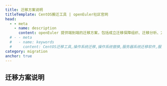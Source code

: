 ```yaml
---
title: 迁移方案说明
titleTemplate: CentOS搬迁工具 | openEuler社区官网
head:
  - - meta
    - name: description
      content: openEuler 提供端到端的迁移方案，包括成立迁移保障组织、迁移分析、方案设计、移植适配、迁移实施和测试上线六个阶段，同时通过 x2openEuler 工具的迁移评估和原地升级技术，将繁琐的迁移过程简化，实现了全场景业务的“简单、平稳、高效”的迁移。想要了解更多服务器操作系统迁移相关内容，欢迎访问openEuler官网。
  # - - meta
  #   - name: keywords
  #     content: CentOS迁移工具,操作系统迁移,操作系统替换,服务器系统迁移软件,服务器系统迁移工具,Centos系统迁移
category: migration
anchor: true
---
```


## 迁移方案说明
